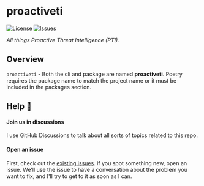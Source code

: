 # proactiveti

[![License](https://img.shields.io/github/license/brett-fitz/proactiveti?style=flat-square)](https://github.com/brett-fitz/proactiveti/blob/main/LICENSE)
[![Issues](https://img.shields.io/github/issues/brett-fitz/proactiveti?style=flat-square)](https://github.com/brett-fitz/proactiveti/issues)

*All things Proactive Threat Intelligence (PTI).*

## Overview

`proactiveti` - Both the cli and package are named **proactiveti**. Poetry requires the package
name to match the project name or it must be included in the packages section.


## Help :construction_worker:

#### Join us in discussions
I use GitHub Discussions to talk about all sorts of topics related to this repo.

#### Open an issue
First, check out the [existing issues](https://github.com/brett-fitz/proactiveti/issues). If you spot
something new, open an issue. We'll use the issue to have a conversation about the problem you want
to fix, and I'll try to get to it as soon as I can.

